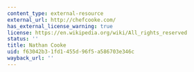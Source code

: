 ```yaml
---
content_type: external-resource
external_url: http://chefcooke.com/
has_external_license_warning: true
license: https://en.wikipedia.org/wiki/All_rights_reserved
status: ''
title: Nathan Cooke
uid: f63042b3-1fd1-455d-96f5-a586703e346c
wayback_url: ''
---
```

